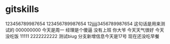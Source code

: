 # gitskills
123456789987654
123456789987654
12jjjjj3456789987654
这句话是用来测试的
000000000
今天是周一
经理是个傻逼
没有上班
你大爷
今天天气很好
今天没吃饭
11111
2222222222
测试biug
分支新增信息今天是17号
现在还没吃早餐
